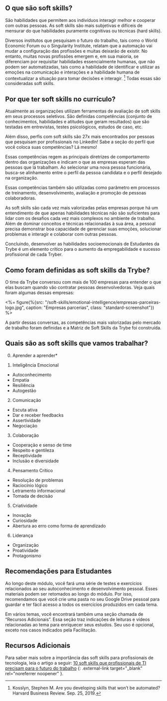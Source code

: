 ## O que são soft skills?

São habilidades que permitem aos indivíduos interagir melhor e cooperar com outras pessoas. As soft skills são mais subjetivas e difíceis de mensurar do que habilidades puramente cognitivas ou técnicas (hard skills).

Diversos institutos que pesquisam o futuro do trabalho, tais como o World Economic Forum ou o Singularity Institute, relatam que a automação vai mudar a configuração das profissões e muitas deixarão de existir. No entanto, muitas novas profissões emergem e, em sua maioria, se diferenciam por requisitar habilidades essencialmente humanas, que não podem ser automatizadas, tais como a habilidade de identificar e utilizar as emoções na comunicação e interações e a habilidade humana de contextualizar a situação para tomar decisões e interagir. [^1] Todas essas são consideradas soft skills.

[^1]: Kosslyn, Stephen M. Are you developing skills that won’t be automated? Harvard Business Review. Sep. 25, 2019.

## Por que ter soft skills no currículo?

Atualmente as organizações utilizam ferramentas de avaliação de soft skills em seus processos seletivos. São definidas competências (conjunto de conhecimentos, habilidades e atitudes que geram resultados) que são testadas em entrevistas, testes psicológicos, estudos de caso, etc.

Além disso, perfis com soft skills são 27x mais encontrados por pessoas que pesquisam por profissionais no LinkedIn! Sabe a seção do perfil que você coloca suas competências? Lá mesmo!

Essas competências regem as principais diretrizes de comportamento dentro das organizações e indicam o que as empresas esperam das pessoas que lá trabalham. Ao selecionar uma nova pessoa funcionária, busca-se alinhamento entre o perfil da pessoa candidata e o perfil desejado na organização.

Essas competências também são utilizadas como parâmetro em processos de treinamento, desenvolvimento, avaliação e promoção de pessoas colaboradoras.

As soft skills são cada vez mais valorizadas pelas empresas porque há um entendimento de que apenas habilidades técnicas não são suficientes para lidar com os desafios cada vez mais complexos no ambiente de trabalho. Além de dominar conceitos e técnicas relacionadas à sua área, a pessoal precisa demonstrar boa capacidade de gerenciar suas emoções, solucionar problemas e interagir e colaborar com outras pessoas.

Concluindo, desenvolver as habilidades socioemocionais de Estudantes da Trybe é um elemento crítico para o aumento da empregabilidade e sucesso profissional de cada Tryber.

## Como foram definidas as soft skills da Trybe?

O time da Trybe conversou com mais de 100 empresas para entender o que elas buscam quando vão contratar pessoas desenvolvedoras. Veja quais foram algumas dessas empresas:

<%= figure(%{src: "/soft-skills/emotional-intelligence/empresas-parceiras-logo.jpg", caption: "Empresas parcerias", class: "standard-screenshot"}) %>

A partir dessas conversas, as competências mais valorizadas pelo mercado de trabalho foram definidas e a Matriz de Soft Skills da Trybe foi construída.

## Quais são as soft skills que vamos trabalhar?

0. Aprender a aprender*

1. Inteligência Emocional
  - Autoconhecimento
  - Empatia
  - Resiliência
  - Autogestão

2. Comunicação
  - Escuta ativa
  - Dar e receber feedbacks
  - Assertividade
  - Negociação

3. Colaboração
  - Cooperação e senso de time
  - Respeito e gentileza
  - Receptividade
  - Inclusão e diversidade

4. Pensamento Crítico
  - Resolução de problemas
  - Raciocínio lógico
  - Letramento informacional
  - Tomada de decisão

5. Criatividade
  - Inovação
  - Curiosidade
  - Abertura ao erro como forma de aprendizado

6. Liderança
  - Organização
  - Proatividade
  - Protagonismo

## Recomendações para Estudantes

Ao longo deste módulo, você fará uma série de testes e exercícios relacionados ao seu autoconhecimento e desenvolvimento pessoal. Esses materiais podem ser retomados ao longo do módulo. Por isso, recomendamos que você crie uma pasta no seu Google Drive pessoal para guardar e ter fácil acesso a todos os exercícios produzidos em cada tema.

Em vários temas, você encontrará também uma seção chamada de “Recursos Adicionais”. Essa seção traz indicações de leituras e vídeos relacionadas ao tema para enriquecer seus estudos. Seu uso é opcional, exceto nos casos indicados pela Facilitação.

## Recursos Adicionais

Para saber mais sobre a importância das soft skills para profissionais de tecnologia, leia o artigo a seguir: [10 soft skills que profissionais de TI precisam para o futuro do trabalho](https://cio.com.br/10-soft-skills-que-profissionais-de-ti-precisam-para-o-futuro-do-trabalho/) {: .external-link target="_blank" rel="noreferrer noopener" }.
